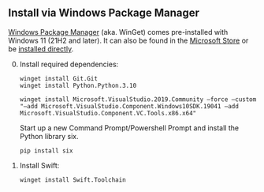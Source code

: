 ## Install via Windows Package Manager

[Windows Package Manager](https://docs.microsoft.com/windows/package-manager/) (aka. WinGet) comes pre-installed with Windows 11 (21H2 and later). It can also be found in the [Microsoft Store](https://www.microsoft.com/en-us/p/app-installer/9nblggh4nns1) or be [installed directly](ms-appinstaller:?source=https://aka.ms/getwinget).

0. Install required dependencies:
  
   ~~~ batch
   winget install Git.Git
   winget install Python.Python.3.10
   
   winget install Microsoft.VisualStudio.2019.Community —force —custom "—add Microsoft.VisualStudio.Component.Windows10SDK.19041 —add Microsoft.VisualStudio.Component.VC.Tools.x86.x64"
   ~~~

   Start up a new Command Prompt/Powershell Prompt and install the Python library six.

   ~~~ batch
   pip install six
   ~~~
 
0. Install Swift:

   ~~~ batch
   winget install Swift.Toolchain
   ~~~
